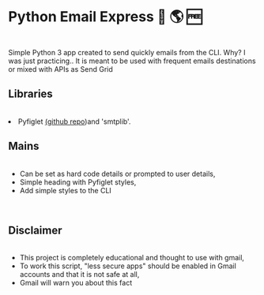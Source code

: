 # Python Email Express 📧 🌎 🆓
<br>
  Simple Python 3 app created to send quickly emails from the CLI.
  Why? I was just practicing..
  It is meant to be used with frequent emails destinations or mixed with APIs as Send Grid
<br>

## Libraries  
<br>
    <li>Pyfiglet <a href="https://github.com/pwaller/pyfiglet">(github repo</a>)and 'smtplib'.
<br>
  
## Mains
<br>
  <ul>
    <li>Can be set as hard code details or prompted to user details,</li>
    <li>Simple heading with Pyfiglet styles,</li>
    <li>Add simple styles to the CLI</li>
  </ul>
<br>

## Disclaimer
<br>
<ul>
    <li>This project is completely educational and thought to use with gmail,</li>
    <li>To work this script, "less secure apps" should be enabled in Gmail accounts and that it is not safe at all,</li>
    <li>Gmail will warn you about this fact</li>
</ul> 


